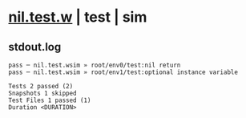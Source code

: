 # [nil.test.w](../../../../../examples/tests/valid/nil.test.w) | test | sim

## stdout.log
```log
pass ─ nil.test.wsim » root/env0/test:nil return                
pass ─ nil.test.wsim » root/env1/test:optional instance variable

Tests 2 passed (2)
Snapshots 1 skipped
Test Files 1 passed (1)
Duration <DURATION>
```

